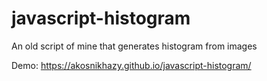 # javascript-histogram
An old script of mine that generates histogram from images

Demo: https://akosnikhazy.github.io/javascript-histogram/
